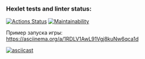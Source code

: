 ### Hexlet tests and linter status:
[![Actions Status](https://github.com/Met-s/java-project-61/actions/workflows/hexlet-check.yml/badge.svg)](https://github.com/Met-s/java-project-61/actions)
[![Maintainability](https://api.codeclimate.com/v1/badges/adac22876bfb367baf81/maintainability)](https://codeclimate.com/github/Met-s/java-project-61/maintainability)


Пример запуска игры: https://asciinema.org/a/1RDLV1AwL91Vgj8kuNw6qca1d

[![asciicast](https://asciinema.org/a/1RDLV1AwL91Vgj8kuNw6qca1d.svg)](https://asciinema.org/a/1RDLV1AwL91Vgj8kuNw6qca1d)
